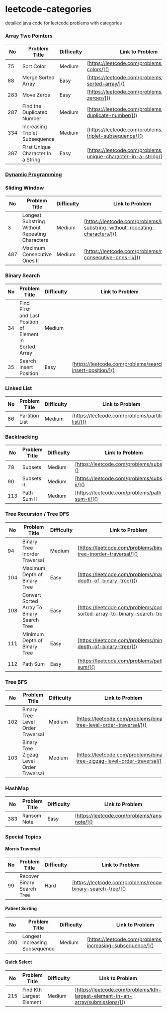 # leetcode-categories
detailed java code for leetcode problems with categories

### Array Two Pointers
No | Problem Title | Difficulty | Link to Problem
------------ | ------------ | ------------- | -------------
75 | Sort Color | Medium | [https://leetcode.com/problems/sort-colors/]()
88 | Merge Sorted Array | Easy | [https://leetcode.com/problems/merge-sorted-array/]()
283 | Move Zeros | Easy | [https://leetcode.com/problems/move-zeroes/]()
287 | Find the Duplicated Number | Medium | [https://leetcode.com/problems/find-the-duplicate-number/]()
334 | Increasing Triplet Subsequence | Medium | [https://leetcode.com/problems/increasing-triplet-subsequence/]()
387 | First Unique Character In a String | Easy | [https://leetcode.com/problems/first-unique-character-in-a-string/]()

### [Dynamic Programming](https://github.com/sharkchili6868/leetcode-categories/blob/master/markups/dp.md)


### Sliding Window
No | Problem Title | Difficulty | Link to Problem
------------ | ------------ | ------------- | -------------
3 | Longest Substring Without Repeating Characters | Medium | [https://leetcode.com/problems/longest-substring-without-repeating-characters/]()
487 | Maximum Consecutive Ones II | Medium | [https://leetcode.com/problems/max-consecutive-ones-ii/]()

### Binary Search
No | Problem Title | Difficulty | Link to Problem
------------ | ------------ | ------------- | -------------
34 | Find First and Last Position of Element in Sorted Array | Medium |
35 | Search Insert Position | Easy | [https://leetcode.com/problems/search-insert-position/]()

### Linked List
No | Problem Title | Difficulty | Link to Problem
------------ | ------------ | ------------- | -------------
86 | Partition List | Medium | [https://leetcode.com/problems/partition-list/]()

### Backtracking
No | Problem Title | Difficulty | Link to Problem
------------ | ------------ | ------------- | -------------
78 | Subsets | Medium | [https://leetcode.com/problems/subsets/]()
90 | Subsets II | Medium | [https://leetcode.com/problems/subsets-ii/]()
113 | Path Sum II | Medium | [https://leetcode.com/problems/path-sum-ii/]()

### Tree Recursion / Tree DFS
No | Problem Title | Difficulty | Link to Problem
------------ | ------------ | ------------- | -------------
94 | Binary Tree Inorder Traversal | Medium | [https://leetcode.com/problems/binary-tree-inorder-traversal/]()
104 | Maximum Depth of Binary Tree | Easy | [https://leetcode.com/problems/maximum-depth-of-binary-tree/]()
108 | Convert Sorted Array To Binary Search Tree | Easy | [https://leetcode.com/problems/convert-sorted-array-to-binary-search-tree/]()
111 | Minimum Depth of Binary Tree | Easy | [https://leetcode.com/problems/minimum-depth-of-binary-tree/]()
112 | Path Sum | Easy | [https://leetcode.com/problems/path-sum/]()

### Tree BFS
No | Problem Title | Difficulty | Link to Problem
------------ | ------------ | ------------- | -------------
102 | Binary Tree Level Order Traversal | Medium | [https://leetcode.com/problems/binary-tree-level-order-traversal/]()
103 | Binary Tree Zigzag Level Order Traversal | Medium | [https://leetcode.com/problems/binary-tree-zigzag-level-order-traversal/]()

### HashMap
No | Problem Title | Difficulty | Link to Problem
------------ | ------------ | ------------- | -------------
383 | Ransom Note | Easy | [https://leetcode.com/problems/ransom-note/]()

### Special Topics

#### Morris Traversal
No | Problem Title | Difficulty | Link to Problem
------------ | ------------ | ------------- | -------------
99 | Recover Binary Search Tree | Hard | [https://leetcode.com/problems/recover-binary-search-tree/]()

#### Patient Sorting 
No | Problem Title | Difficulty | Link to Problem
------------ | ------------ | ------------- | -------------
300 | Longest Increasing Subsequence | Medium | [https://leetcode.com/problems/longest-increasing-subsequence/]()

#### Quick Select
No | Problem Title | Difficulty | Link to Problem
------------ | ------------ | ------------- | -------------
215 | Find Kth Largest Element | Medium | [https://leetcode.com/problems/kth-largest-element-in-an-array/submissions/]()
